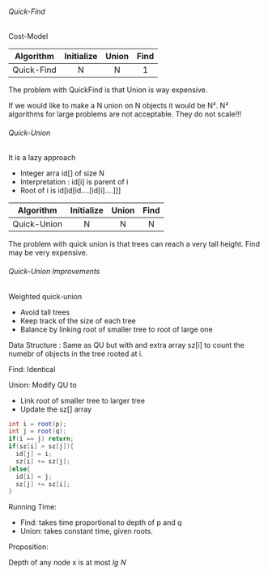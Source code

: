 ###### Quick-Find

Cost-Model 

|Algorithm    |Initialize   |Union    |Find     
|:-----------:|:-----------:|:-------:|:--:
|Quick-Find   |N            |N        |1

The problem with QuickFind is that Union is way expensive.

If we would like to make a N union on N objects it would be N².
N² algorithms for large problems are not acceptable.
They do not scale!!!

###### Quick-Union

It is a lazy approach
- Integer arra id[] of size N
- Interpretation : id[i] is parent of i
- Root of i is id[id[id....[id[i]....]]]

|Algorithm    |Initialize   |Union    |Find     
|:-----------:|:-----------:|:-------:|:--:
|Quick-Union  |N            |N        |N

The problem with quick union is that trees can reach a very tall height.
Find may be very expensive.

###### Quick-Union Improvements

Weighted quick-union
- Avoid tall trees
- Keep track of the size of each tree
- Balance by linking root of smaller tree to root of large one

Data Structure : Same as QU but with and extra array sz[i] to count the numebr of objects in the tree rooted at i.

Find: Identical

Union: Modify QU to
- Link root of smaller tree to larger tree
- Update the sz[] array

```java
int i = root(p);
int j = root(q);
if(i == j) return;
if(sz[i] > sz[j]){
  id[j] = i;
  sz[i] += sz[j];
}else{
  id[i] = j;
  sz[j] += sz[i];
}
```
Running Time:

- Find: takes time proportional to depth of p and q
- Union: takes constant time, given roots.

Proposition:

Depth of any node x is at most *lg N*
